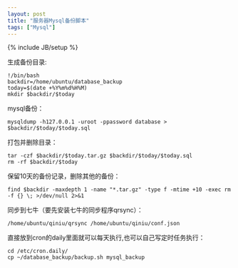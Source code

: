 ```yaml
---
layout: post
title: "服务器Mysql备份脚本"
tags: ["Mysql"]
---
```

{% include JB/setup %}

生成备份目录:

    !/bin/bash
    backdir=/home/ubuntu/database_backup
    today=$(date +%Y%m%d%H%M)
    mkdir $backdir/$today

mysql备份：

	mysqldump -h127.0.0.1 -uroot -ppassword database > $backdir/$today/$today.sql

打包并删除目录：

	tar -czf $backdir/$today.tar.gz $backdir/$today/$today.sql
    rm -rf $backdir/$today

保留10天的备份记录，删除其他的备份：

	find $backdir -maxdepth 1 -name "*.tar.gz" -type f -mtime +10 -exec rm -f {} \; >/dev/null 2>&1

同步到七牛（要先安装七牛的同步程序qrsync）：

    /home/ubuntu/qiniu/qrsync /home/ubuntu/qiniu/conf.json
    
直接放到cron的daily里面就可以每天执行,也可以自己写定时任务执行：

    cd /etc/cron.daily/
    cp ~/database_backup/backup.sh mysql_backup
